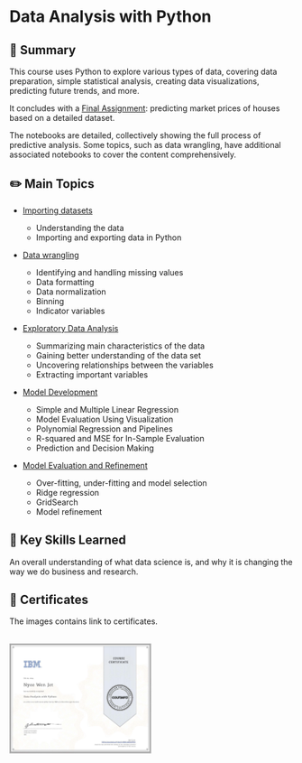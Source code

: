 # Data Analysis with Python

## 📌 Summary

This course uses Python to explore various types of data, covering data preparation, simple statistical analysis, creating data visualizations, predicting future trends, and more.

 It concludes with a [Final Assignment](./Final%20Assignment%20-%20House%20Price%20Predictions.ipynb): predicting market prices of houses based on a detailed dataset. 
 
 The notebooks are detailed, collectively showing the full process of predictive analysis. Some topics, such as data wrangling, have additional associated notebooks to cover the content comprehensively.

## ✏️ Main Topics
- <a href="./01. Importing Datasets/"><p>Importing datasets</p></a>
  - Understanding the data
  - Importing and exporting data in Python
- <a href="./02. Data Wrangling/"><p>Data wrangling</p></a>
  - Identifying and handling missing values
  - Data formatting
  - Data normalization
  - Binning
  - Indicator variables
- <a href="./03. Exploratory Data Analysis/"><p>Exploratory Data Analysis</p></a>
  - Summarizing main characteristics of the data
  - Gaining better understanding of the data set
  - Uncovering relationships between the variables
  - Extracting important variables
- <a href="./04. Model Development/"><p>Model Development</p></a>
  - Simple and Multiple Linear Regression
  - Model Evaluation Using Visualization
  - Polynomial Regression and Pipelines
  - R-squared and MSE for In-Sample Evaluation
  - Prediction and Decision Making
- <a href="./05. Model Evaluation and Refinement/"><p>Model Evaluation and Refinement</p></a>
  - Over-fitting, under-fitting and model selection
  - Ridge regression
  - GridSearch
  - Model refinement

## 🎯 Key Skills Learned
An overall understanding of what data science is, and why it is changing the way we do business and research.

## 🏅 Certificates
The images contains link to certificates.
 <br/><br/> 
 
<p float="left">
  <a href="https://www.coursera.org/account/accomplishments/verify/WMTGW9CKJLJ9">
      <img src="./Images/Coursera WMTGW9CKJLJ9.jpg" alt="IBM certification" width="50%" height="50%" />
  </a>
</p>

